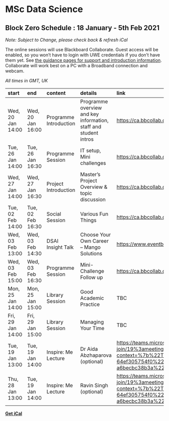 # MSc Data Science

## Block Zero Schedule : 18 January - 5th Feb 2021

*Note: Subject to Change, please check back & refresh iCal*

The online sessions will use Blackboard Collaborate. Guest access will
be enabled, so you won’t have to login with UWE credentials if you don’t
have them yet. See [the guidance pages for support and introduction
information](https://info.uwe.ac.uk/online/blackboard/students/guides/).
Collaborate will work best on a PC with a Broadband connection and
webcam.

*All times in GMT, UK*

| start             | end               | content                | details                                                          | link                                                                                                                                                                                                                                                                                    |
|:------------------|:------------------|:-----------------------|:-----------------------------------------------------------------|:----------------------------------------------------------------------------------------------------------------------------------------------------------------------------------------------------------------------------------------------------------------------------------------|
| Wed, 20 Jan 14:00 | Wed, 20 Jan 16:00 | Programme Introduction | Programme overview and key information, staff and student intros | <https://ca.bbcollab.com/guest/c3636b68f21f48bfa462841b3889f6bb>                                                                                                                                                                                                                        |
| Tue, 26 Jan 14:00 | Tue, 26 Jan 16:30 | Programme Session      | IT setup, Mini challenges                                        | <https://ca.bbcollab.com/guest/6441f526241d44ee97b318ea95d9f1a3>                                                                                                                                                                                                                        |
| Wed, 27 Jan 14:00 | Wed, 27 Jan 16:30 | Project Introduction   | Master’s Project Overview & topic discussion                     | <https://ca.bbcollab.com/guest/09b794cb303442ba8a01ca15b0ab87ec>                                                                                                                                                                                                                        |
| Tue, 02 Feb 14:00 | Tue, 02 Feb 16:30 | Social Session         | Various Fun Things                                               | <https://ca.bbcollab.com/guest/6c00fb967f644094823268d1000f7e6d>                                                                                                                                                                                                                        |
| Wed, 03 Feb 13:00 | Wed, 03 Feb 14:30 | DSAI Insight Talk      | Choose Your Own Career – Mango Solutions                         | <https://www.eventbrite.co.uk/e/ds-ai-insight-talks-tickets-124544252211>                                                                                                                                                                                                               |
| Wed, 03 Feb 15:00 | Wed, 03 Feb 16:30 | Programme Session      | Mini-Challenge Follow up                                         | <https://ca.bbcollab.com/guest/9f4d579efb1f4426b312c9dc2e102290>                                                                                                                                                                                                                        |
| Mon, 25 Jan 14:00 | Mon, 25 Jan 15:00 | Library Session        | Good Academic Practice                                           | TBC                                                                                                                                                                                                                                                                                     |
| Fri, 29 Jan 14:00 | Fri, 29 Jan 15:00 | Library Session        | Managing Your Time                                               | TBC                                                                                                                                                                                                                                                                                     |
| Tue, 19 Jan 13:00 | Tue, 19 Jan 14:00 | Inspire: Me Lecture    | Dr Aida Abzhaparova (optional)                                   | <https://teams.microsoft.com/l/meetup-join/19%3ameeting_YjRmODE5NzctN2VkYy00NjBkLWFiOGQtOTg5MmQzYWM2ZTlm%40thread.v2/0?context=%7b%22Tid%22%3a%2207ef1208-413c-4b5e-9cdd-64ef305754f0%22%2c%22Oid%22%3a%2220d34c23-100f-4939-8db0-a6becbc38b3a%22%2c%22IsBroadcastMeeting%22%3atrue%7d> |
| Thu, 28 Jan 13:00 | Tue, 19 Jan 14:00 | Inspire: Me Lecture    | Ravin Singh (optional)                                           | <https://teams.microsoft.com/l/meetup-join/19%3ameeting_ODU1NmZjZTktM2RmNS00NzhhLThjMTktODNjOGIyMjI1YTY4%40thread.v2/0?context=%7b%22Tid%22%3a%2207ef1208-413c-4b5e-9cdd-64ef305754f0%22%2c%22Oid%22%3a%2220d34c23-100f-4939-8db0-a6becbc38b3a%22%2c%22IsBroadcastMeeting%22%3atrue%7d> |

**[Get iCal](INB112blockzero.ics)**
